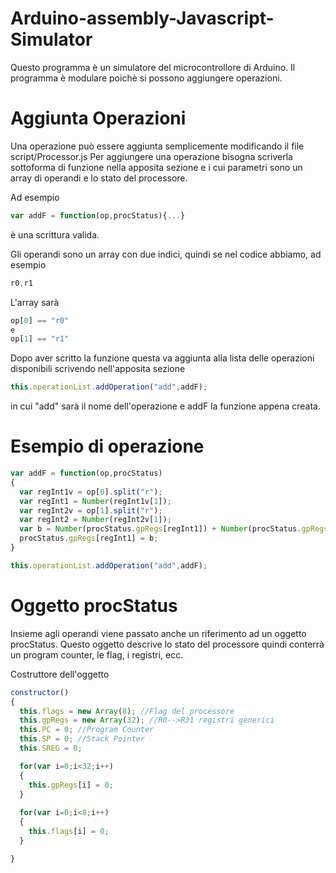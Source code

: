 # Arduino-assembly-Javascript-Simulator
Questo programma è un simulatore del microcontrollore di Arduino. Il programma è modulare poichè si possono aggiungere operazioni.

# Aggiunta Operazioni
Una operazione può essere aggiunta semplicemente modificando il file script/Processor.js
Per aggiungere una operazione bisogna scriverla sottoforma di funzione nella apposita sezione e i cui parametri sono un array di operandi e lo stato del processore. 

Ad esempio
```javascript
var addF = function(op,procStatus){...} 
```
è una scrittura valida.

Gli operandi sono un array con due indici, quindi se nel codice abbiamo, ad esempio
```javascript
r0,r1
```
L'array sarà
```javascript
op[0] == "r0"
e
op[1] == "r1"
```

Dopo aver scritto la funzione questa va aggiunta alla lista delle operazioni disponibili scrivendo nell'apposita sezione

```javascript
this.operationList.addOperation("add",addF);
```
in cui "add" sarà il nome dell'operazione e addF la funzione appena creata.

# Esempio di operazione

```javascript
var addF = function(op,procStatus)
{				
  var regInt1v = op[0].split("r");
  var regInt1 = Number(regInt1v[1]);
  var regInt2v = op[1].split("r");
  var regInt2 = Number(regInt2v[1]);
  var b = Number(procStatus.gpRegs[regInt1]) + Number(procStatus.gpRegs[regInt2]);
  procStatus.gpRegs[regInt1] = b;				
}

this.operationList.addOperation("add",addF);
```
# Oggetto procStatus

Insieme agli operandi viene passato anche un riferimento ad un oggetto procStatus.
Questo oggetto descrive lo stato del processore quindi conterrà un program counter, le flag, i registri, ecc.

Costruttore dell'oggetto
```javascript
constructor()
{
  this.flags = new Array(8); //Flag del processore
  this.gpRegs = new Array(32); //R0-->R31 registri generici
  this.PC = 0; //Program Counter
  this.SP = 0; //Stack Pointer
  this.SREG = 0; 

  for(var i=0;i<32;i++)
  {
    this.gpRegs[i] = 0;
  }
  
  for(var i=0;i<8;i++)
  {
    this.flags[i] = 0;
  }

}
```
